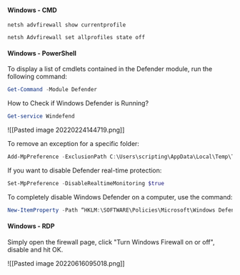 #### Windows - CMD
```command prompt - windows
netsh advfirewall show currentprofile
```

```command prompt - windows
netsh Advfirewall set allprofiles state off
```

#### Windows - PowerShell
To display a list of cmdlets contained in the Defender module, run the following command:
```powershell - windows
Get-Command -Module Defender
```

How to Check if Windows Defender is Running?
```powershell - windows
Get-service Windefend
```

![[Pasted image 20220224144719.png]]

To remove an exception for a specific folder:
```powershell - windows
Add-MpPreference -ExclusionPath C:\Users\scripting\AppData\Local\Temp\Tools
```

If you want to disable Defender real-time protection:
```powershell - windows
Set-MpPreference -DisableRealtimeMonitoring $true
```

To completely disable Windows Defender on a computer, use the command:
```powershell - windows
New-ItemProperty -Path “HKLM:\SOFTWARE\Policies\Microsoft\Windows Defender” -Name DisableAntiSpyware -Value 1 -PropertyType DWORD -Force
```

#### Windows - RDP

Simply open the firewall page, click "Turn Windows Firewall on or off", disable and hit OK.

![[Pasted image 20220616095018.png]]